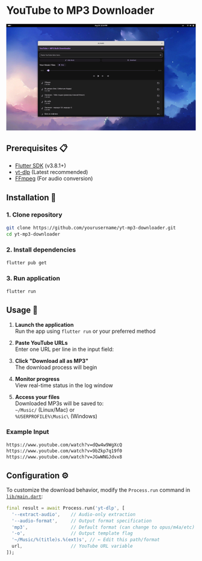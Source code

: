 # YouTube to MP3 Downloader

![App Screenshot](https://github.com/shizusr/yt_music/blob/master/preview_image.png?raw=true)

## Prerequisites 📋

- [Flutter SDK](https://flutter.dev/docs/get-started/install) (v3.8.1+)
- [yt-dlp](https://github.com/yt-dlp/yt-dlp#installation) (Latest recommended)
- [FFmpeg](https://ffmpeg.org/) (For audio conversion)

## Installation :wrench:

### 1. Clone repository
```sh
git clone https://github.com/yourusername/yt-mp3-downloader.git
cd yt-mp3-downloader
```

### 2. Install dependencies
```sh
flutter pub get
```

### 3. Run application
```sh
flutter run
```
## Usage 🎯

1. **Launch the application**  
   Run the app using `flutter run` or your preferred method

2. **Paste YouTube URLs**  
Enter one URL per line in the input field:

3. **Click "Download all as MP3"**  
The download process will begin

4. **Monitor progress**  
View real-time status in the log window

5. **Access your files**  
Downloaded MP3s will be saved to:  
`~/Music/` (Linux/Mac) or  
`%USERPROFILE%\Music\` (Windows)

### Example Input
```plaintext
https://www.youtube.com/watch?v=dQw4w9WgXcQ
https://www.youtube.com/watch?v=9bZkp7q19f0
https://www.youtube.com/watch?v=JGwWNGJdvx8
```

## Configuration ⚙️

To customize the download behavior, modify the `Process.run` command in [`lib/main.dart`](./lib/main.dart):

```dart
final result = await Process.run('yt-dlp', [
  '--extract-audio',    // Audio-only extraction
  '--audio-format',     // Output format specification
  'mp3',                // Default format (can change to opus/m4a/etc)
  '-o',                 // Output template flag
  '~/Music/%(title)s.%(ext)s', // ← Edit this path/format
  url,                  // YouTube URL variable
]);
```

